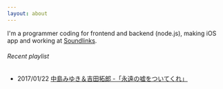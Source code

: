 ```yaml
---
layout: about
---
```


I'm a programmer coding for frontend and backend (node.js), making iOS app and working at [Soundlinks](https://soundlinks.net).

###### Recent playlist

- 2017/01/22 [中島みゆき＆吉田拓郎 -「永遠の嘘をついてくれ」](https://youtu.be/X7PBtVtWRek)
